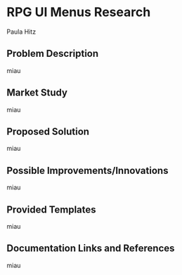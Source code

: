 # RPG UI Menus Research
Paula Hitz

## Problem Description
miau

## Market Study
miau

## Proposed Solution
miau

## Possible Improvements/Innovations
miau

## Provided Templates
miau

## Documentation Links and References
miau

